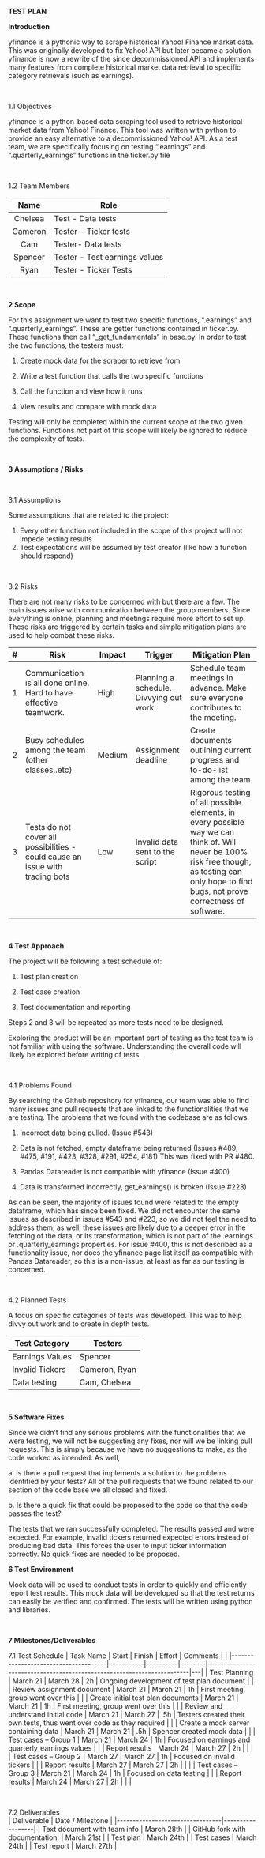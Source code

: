 **TEST PLAN**

**Introduction**

yfinance is a pythonic way to scrape historical Yahoo! Finance market
data. This was originally developed to fix Yahoo! API but later became
a solution. yfinance is now a rewrite of the since decommissioned API
and implements many features from complete historical market data
retrieval to specific category retrievals (such as earnings).

<br>

1.1 Objectives

yfinance is a python-based data scraping tool used to retrieve
historical market data from Yahoo! Finance. This tool was written with
python to provide an easy alternative to a decommissioned Yahoo! API.
As a test team, we are specifically focusing on testing “.earnings”
and “.quarterly\_earnings” functions in the ticker.py file

<br>

1.2 Team Members

|   Name   | Role                          |
|:--------:|-------------------------------|
| Chelsea  | Test - Data tests             |
| Cameron  | Tester - Ticker tests         |
| Cam      | Tester- Data tests            |
| Spencer  | Tester - Test earnings values |
| Ryan     | Tester - Ticker Tests         |
<br>

**2 Scope**

For this assignment we want to test two specific functions,
“.earnings” and “.quarterly\_earnings”. These are getter functions
contained in ticker.py. These functions then call
“\_get\_fundamentals” in base.py. In order to test the two functions,
the testers must:

1.  Create mock data for the scraper to retrieve from

2.  Write a test function that calls the two specific functions

3.  Call the function and view how it runs

4.  View results and compare with mock data

 Testing will only be completed within the current scope of the two
given functions. Functions not part of this scope will likely be
ignored to reduce the complexity of tests.

<br>

**3 Assumptions / Risks**

<br>

3.1 Assumptions

Some assumptions that are related to the project:

1. Every other function not included in the scope of this project will
not impede testing results
2. Test expectations will be assumed by test creator (like how a
function should respond)

<br>

3.2 Risks

There are not many risks to be concerned with but there are a few. The
main issues arise with communication between the group members. Since
everything is online, planning and meetings require more effort to set
up. These risks are triggered by certain tasks and simple mitigation
plans are used to help combat these risks.

 | # | Risk                                                                          | Impact | Trigger                                | Mitigation Plan                                                                                                                                                                                  |
|---|-------------------------------------------------------------------------------|--------|----------------------------------------|--------------------------------------------------------------------------------------------------------------------------------------------------------------------------------------------------|
| 1 | Communication is all done online. Hard to have effective teamwork.            | High   | Planning a schedule. Divvying out work | Schedule team meetings in advance. Make sure everyone contributes to the meeting.                                                                                                                |
| 2 | Busy schedules among the team (other classes..etc)                            | Medium | Assignment deadline                    | Create documents outlining current progress and to-do-list among the team.                                                                                                                       |
| 3 | Tests do not cover all possibilities - could cause an issue with trading bots | Low    | Invalid data sent to the script        | Rigorous testing of all possible elements, in every possible way we can think of. Will never be 100% risk free though, as testing can only hope to find bugs, not prove correctness of software. |

<br>

**4 Test Approach**

The project will be following a test schedule of:

1.  Test plan creation

2.  Test case creation

3.  Test documentation and reporting

Steps 2 and 3 will be repeated as more tests need to be designed.

Exploring the product will be an important part of testing as the test
team is not familiar with using the software. Understanding the
overall code will likely be explored before writing of tests.

<br>

4.1 Problems Found

By searching the Github repository for yfinance, our team was able to
find many issues and pull requests that are linked to the
functionalities that we are testing. The problems that we found with
the codebase are as follows.

1.  Incorrect data being pulled. (Issue \#543)

2.  Data is not fetched, empty dataframe being returned (Issues \#489,
    \#475, \#191, \#423, \#328, \#291, \#254, \#181) This was fixed
    with PR \#480.

3.  Pandas Datareader is not compatible with yfinance (Issue \#400)

4.  Data is transformed incorrectly, get\_earnings() is broken
    (Issue \#223)

As can be seen, the majority of issues found were related to the empty
dataframe, which has since been fixed. We did not encounter the same
issues as described in issues \#543 and \#223, so we did not feel the
need to address them, as well, these issues are likely due to a deeper
error in the fetching of the data, or its transformation, which is not
part of the .earnings or .quarterly\_earnings properties. For issue
\#400, this is not described as a functionality issue, nor does the
yfinance page list itself as compatible with Pandas Datareader, so
this is a non-issue, at least as far as our testing is concerned.

<br>

4.2 Planned Tests

A focus on specific categories of tests was developed. This was to
help divvy out work and to create in depth tests.

| Test Category   | Testers       |
|-----------------|---------------|
| Earnings Values | Spencer       |
| Invalid Tickers | Cameron, Ryan |
| Data testing    | Cam, Chelsea  |

<br>

**5 Software Fixes**

Since we didn’t find any serious problems with the functionalities
that we were testing, we will not be suggesting any fixes, nor will we
be linking pull requests. This is simply because we have no
suggestions to make, as the code worked as intended. As well,

a. Is there a pull request that implements a solution to the problems
identified by your tests?
All of the pull requests that we found related to our section of the
code base we all closed and fixed.

b. Is there a quick fix that could be proposed to the code so that the
code passes the test?

The tests that we ran successfully completed. The results passed and
were expected. For example, invalid tickers returned expected errors
instead of producing bad data. This forces the user to input ticker
information correctly. No quick fixes are needed to be proposed.

**6 Test Environment**

Mock data will be used to conduct tests in order to quickly and
efficiently report test results. This mock data will be developed so
that the test returns can easily be verified and confirmed. The tests
will be written using python and libraries.

<br>

  **7 Milestones/Deliverables**                                                       

  7.1 Test Schedule
  | Task Name                            | Start     | Finish   | Effort | Comments                                                               |   |
|--------------------------------------|-----------|----------|--------|------------------------------------------------------------------------|---|
| Test Planning                        |  March 21 | March 28 |  2h    |  Ongoing development of test plan document                             |   |
| Review assignment document           |  March 21 | March 21 |  1h    |  First meeting, group went over this                                   |   |
| Create initial test plan documents   |  March 21 | March 21 |  1h    |  First meeting, group went over this                                   |   |
|  Review and understand initial code  |  March 21 | March 27 |  .5h   |  Testers created their own tests, thus went over code as they required |   |
| Create a mock server containing data |  March 21 | March 21 |  .5h   |  Spencer created mock data                                             |   |
| Test cases – Group 1                 |  March 21 | March 24 |  1h    |  Focused on earnings and quarterly_earnings values                     |   |
|     Report results                   |  March 24 | March 27 |  2h    |                                                                        |   |
| Test cases – Group 2                 |  March 27 | March 27 |  1h    |  Focused on invalid tickers                                            |   |
|     Report results                   |  March 27 | March 27 |  2h    |                                                                        |   |
| Test cases – Group 3                 |  March 21 | March 24 |  1h    |  Focused on data testing                                               |   |
|     Report results                   |  March 24 | March 27 |  2h    |                                                                        |   |

<br>

  7.2   Deliverables                                                                              
| Deliverable                     | Date / Milestone |
|---------------------------------|------------------|
| Text document with team info    | March 28th       |
| GitHub fork with documentation: | March 21st       |
|      Test plan                  | March 24th       |
|      Test cases                 | March 24th       |
|      Test report                | March 27th       |
